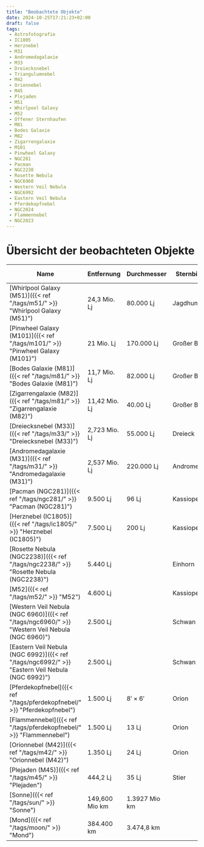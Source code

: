 ```yaml
---
title: "Beobachtete Objekte"
date: 2024-10-25T17:21:23+02:00
draft: false
tags:
 - Astrofotografie
 - IC1805
 - Herznebel
 - M31
 - Andromedagalaxie
 - M33
 - Dreiecksnebel
 - Triangulumnebel
 - M42
 - Orionnebel
 - M45
 - Plejaden
 - M51
 - Whirlpool Galaxy
 - M52
 - Offener Sternhaufen 
 - M81
 - Bodes Galaxie
 - M82
 - Zigarrengalaxie
 - M101
 - Pinwheel Galaxy
 - NGC281
 - Pacman 
 - NGC2238
 - Rosette Nebula
 - NGC6960
 - Western Veil Nebula
 - NGC6992
 - Eastern Veil Nebula
 - Pferdekopfnebel
 - NGC2024
 - Flammennebel
 - NGC2023
---
```


# Übersicht der beobachteten Objekte

| Name                                                                                            | Entfernung     | Durchmesser   | Sternbild  | scheinbare Helligkeit  |
|-------------------------------------------------------------------------------------------------|----------------|---------------|------------|------------------------|
| [Whirlpool Galaxy (M51)]({{< ref "/tags/m51/" >}} "Whirlpool Galaxy (M51)")                     | 24,3 Mio. Lj   | 80.000 Lj     | Jagdhunde  | 8,1 mag                |
| [Pinwheel Galaxy (M101)]({{< ref "/tags/m101/" >}} "Pinwheel Galaxy (M101)")                    | 21 Mio. Lj     | 170.000 Lj    | Großer Bär | 7,5 mag                |
| [Bodes Galaxie (M81)]({{< ref "/tags/m81/" >}} "Bodes Galaxie (M81)")                           | 11,7 Mio. Lj   | 82.000 Lj     | Großer Bär | 7,0 mag                |
| [Zigarrengalaxie (M82)]({{< ref "/tags/m81/" >}} "Zigarrengalaxie (M82)")                       | 11,42 Mio. Lj  | 40.00 Lj      | Großer Bär | 8,6 mag                |
| [Dreiecksnebel (M33)]({{< ref "/tags/m33/" >}} "Dreiecksnebel (M33)")                           | 2,723 Mio. Lj  | 55.000 Lj     | Dreieck    | 5,7 mag                |
| [Andromedagalaxie (M31)]({{< ref "/tags/m31/" >}} "Andromedagalaxie (M31)")                     | 2,537 Mio. Lj  | 220.000 Lj    | Andromeda  | 3,5 mag                |
| [Pacman (NGC281)]({{< ref "/tags/ngc281/" >}} "Pacman (NGC281)")                                | 9.500 Lj       | 96 Lj         | Kassiopeia | 7,4 mag                |
| [Herznebel (IC1805)]({{< ref "/tags/ic1805/" >}} "Herznebel (IC1805)")                          | 7.500 Lj       | 200 Lj        | Kassiopeia | 6,5 mag                |
| [Rosette Nebula (NGC2238)]({{< ref "/tags/ngc2238/" >}} "Rosette Nebula (NGC2238)")             | 5.440 Lj       |               | Einhorn    | 6,0 mag                |
| [M52]({{< ref "/tags/m52/" >}} "M52")                                                           | 4.600 Lj       |               | Kassiopeia | 7,3 mag                |
| [Western Veil Nebula (NGC 6960)]({{< ref "/tags/ngc6960/" >}} "Western Veil Nebula (NGC 6960)") | 2.500 Lj       |               | Schwan     |                        |
| [Eastern Veil Nebula (NGC 6992)]({{< ref "/tags/ngc6992/" >}} "Eastern Veil Nebula (NGC 6992)") | 2.500 Lj       |               | Schwan     |                        |
| [Pferdekopfnebel]({{< ref "/tags/pferdekopfnebel/" >}} "Pferdekopfnebel")                       | 1.500 Lj       | 8′ × 6′       | Orion      |                        |
| [Flammennebel]({{< ref "/tags/pferdekopfnebel/" >}} "Flammennebel")                             | 1.500 Lj       | 13 Lj         | Orion      |                        |
| [Orionnebel (M42)]({{< ref "/tags/m42/" >}} "Orionnebel (M42)")                                 | 1.350 Lj       | 24 Lj         | Orion      | 3,7 mag                |
| [Plejaden (M45)]({{< ref "/tags/m45/" >}} "Plejaden")                                           | 444,2 Lj       | 35 Lj         | Stier      | 1,6 mag                |
| [Sonne]({{< ref "/tags/sun/" >}} "Sonne")                                                       | 149,600 Mio km | 1.3927 Mio km |            | -26,74 mag             |
| [Mond]({{< ref "/tags/moon/" >}} "Mond")                                                        | 384.400 km     | 3.474,8 km    |            | −12,74 mag  (Vollmond) |
